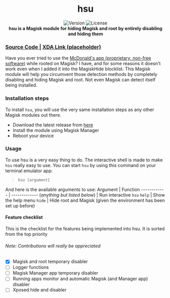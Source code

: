 <h1 align="center">hsu</h1>

<div align="center">
  <!-- Badges -->
    <img src="https://img.shields.io/badge/Version-PRERELEASE-blue.svg?longCache=true&style=popout-square"
      alt="Version" />
    <img src="https://img.shields.io/badge/License-GPLv2.0-red.svg?longCache=true&style=popout-square"
      alt="License" />
</div>

<div align="center">
  <strong>hsu is a Magisk module for hiding Magisk and root by entirely disabling and hiding them</strong>
</div>

  <h3>
    <a href="https://github.com/rmnscnce/hsu">
      Source Code
    </a>
    <span> | </span>
    <a href="https://example.org/">
      XDA Link (placeholder)
    </a>
  </h3>
</div>

Have you ever tried to use the [McDonald's app (proprietary, non-free software)](https://play.google.com/store/apps/details?id=com.mcdonalds.mobileapp) while rooted on Magisk? I have, and for some reasons it doesn't work even when I added it into the MagiskHide blocklist. This Magisk module will help you circumvent those detection methods by completely disabling and hiding Magisk and root. Not even Magisk can detect itself being installed.

### Installation steps
To install `hsu`, you will use the very same installation steps as any other Magisk modules out there.
- Download the latest release from [here](https://github.com/rmnscnce/hsu/releases)
- Install the module using Magisk Manager
- Reboot your device

### Usage
To use hsu is a very easy thing to do. The interactive shell is made to make `hsu` really easy to use. You can start `hsu` by using this command on your terminal emulator app:
> `hsu [argument]`

And here is the available arguments to use:
Argument | Function
------------ | -------------
(*anything but listed below*) | Run interactive `hsu`
`help` | Show the help menu
`hide` | Hide root and Magisk (given the environment has been set up before)

#### Feature checklist
This is the checklist for the features being implemented into hsu. It is sorted from the top priority
###### Note: Contributions will really be appreciated

- [x] Magisk and root temporary disabler
- [ ] Logger functions
- [ ] Magisk Manager app temporary disabler
- [ ] Running apps monitor and automatic Magisk (and Manager app) disabler
- [ ] Xposed hide and disabler
